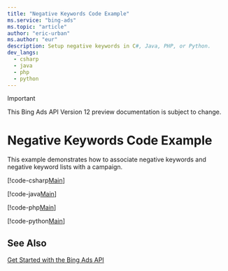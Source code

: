 ```yaml
---
title: "Negative Keywords Code Example"
ms.service: "bing-ads"
ms.topic: "article"
author: "eric-urban"
ms.author: "eur"
description: Setup negative keywords in C#, Java, PHP, or Python.
dev_langs:
  - csharp
  - java
  - php
  - python
---
```

> [!IMPORTANT]
> This Bing Ads API Version 12 preview documentation is subject to change.
# Negative Keywords Code Example
This example demonstrates how to associate negative keywords and negative keyword lists with a campaign.

[!code-csharp[Main](../../../BingAds-dotNet-SDK/examples/BingAdsExamples/BingAdsExamplesLibrary/v11/NegativeKeywords.cs)]

[!code-java[Main](../../../BingAds-Java-SDK/examples/BingAdsDesktopApp/src/main/java/com/microsoft/bingads/examples/v11/NegativeKeywords.java)]

[!code-php[Main](../../../BingAds-PHP-SDK/samples/V11/NegativeKeywords.php)]

[!code-python[Main](../../../BingAds-Python-SDK/examples/BingAdsPythonConsoleExamples/BingAdsPythonConsoleExamples/v11/negative_keywords.py)]

## See Also
[Get Started with the Bing Ads API](../guides/get-started.md)  
